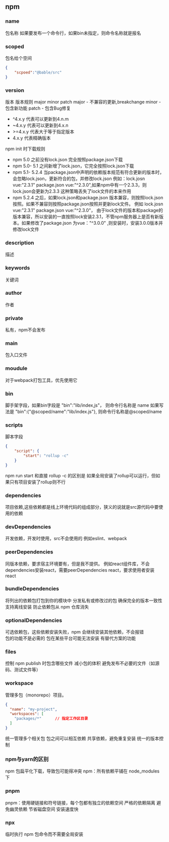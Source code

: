## npm

### name
包名称
如果要发布一个命令行，如果bin未指定，则命令名称就是报名

### scoped
包名给个空间
```json
{
    "scpoed":"@bable/src"
}
```

### version
版本
版本规则
major minor patch
major - 不兼容的更新,breakchange
minor - 包含新功能
patch - 包含Bug修复

- ^4.x.y 代表可以更新到4.n.m
- ~4.x.y 代表可以更新到4.x.n
- \>=4.x.y 代表大于等于指定版本
- 4.x.y 代表精确版本

npm init 时下载规则

- npm 5.0 之前没有lock.json 完全按照package.json下载
- npm 5.0- 5.1 之间新增了lock.json，它完全按照lock.json下载
- npm 5.1- 5.2.4 当package.json中声明的依赖版本规范有符合更新的版本时，会忽略lock.json，更新符合的包，并修改lock.json   例如：lock.josn vue:"2.3.1" package.json vue:"^2.3.0",如果npm中有一个2.3.3，则lock.json会更新为2.3.3 这种策略丢失了lock文件的本来作用
- npm 5.2.4 之后，如果lock.json和package.json 版本兼容，则按照lock.json按照。如果不兼容则按照package.json按照并更新lock文件。 例如 lock.josn vue:"2.3.1" package.json vue:"^2.3.0"， 由于lock文件的版本和package的版本兼容，所以安装的一直按照lock安装2.3.1，不管npm服务器上是否有新版本。如果修改了package.json 为vue："^3.0.0" ,则安装时，安装3.0.0版本并修改lock文件


### description
描述

### keywords
关键词

### author
作者


### private
私有，npm不会发布

### main
包入口文件

### moudule
对于webpack打包工具，优先使用它

### bin
脚手架字段，如果bin字段是 "bin":"lib/index,js"， 则命令行名称是 name
如果写法是 "bin":{"@scoped/name":"lib/index.js"}, 则命令行名称是@scoped/name
### scripts
脚本字段    
```json
{
    "script": {
        "start": "rollup -c"
    }
}
```
npm run start 和直接 rollup -c 的区别是
如果全局安装了rollup可以运行，但如果只有项目安装了rollup则不行

### dependencies
项目依赖,这些依赖都是线上环境代码的组成部分，狭义的说就是src源代码中要使用的依赖

### devDependencies
开发依赖，开发时使用，src不会使用的 例如eslint、webpack

### peerDependencies
同版本依赖，要求宿主环境要有，但是我不提供。
例如react组件库，不会dependencies安装react，需要peerDependencies react，要求使用者安装react

### bundleDependencies
将列出的依赖包打包到你的模块中
分发私有或修改过的包
确保完全的版本一致性
支持离线安装
防止依赖包从 npm 仓库消失

### optionalDependencies
可选依赖包，这些依赖安装失败，npm 会继续安装其他依赖，不会报错  
包的功能不是必需的
包在某些平台可能无法安装
有替代方案的功能
### files
控制 npm publish 时包含哪些文件
减小包的体积
避免发布不必要的文件（如源码、测试文件等）

### workspace
管理多包（monorepo）项目。
```json
{
  "name": "my-project",
  "workspaces": [
    "packages/*"      // 指定工作区目录
  ]
}
```
统一管理多个相关包
包之间可以相互依赖
共享依赖，避免重复安装
统一的版本控制


### npm与yarn的区别
npm 包扁平化下载，导致包可能得冲突
npm：所有依赖平铺在 node_modules 下
### pnpm
pnpm：使用硬链接和符号链接，每个包都有独立的依赖空间
严格的依赖隔离
避免幽灵依赖
节省磁盘空间
安装速度快


### npx
临时执行 npm 包命令而不需要全局安装